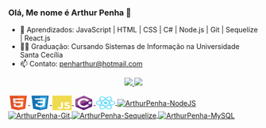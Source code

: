 ### Olá, Me nome é Arthur Penha 🤗
- 🏫 Aprendizados: JavaScript | HTML | CSS | C# | Node.js | Git | Sequelize | React.js
- 👨‍🎓 Graduação: Cursando Sistemas de Informação na Universidade Santa Cecília
- 📫 Contato: penharthur@hotmail.com
<link rel="stylesheet" href="https://cdn.jsdelivr.net/gh/devicons/devicon@v2.14.0/devicon.min.css">

<div align="center">
  <a href="https://github.com/ArthurPenha">
  <img height="170em" src="https://github-readme-stats.vercel.app/api?username=ArthurPenha&show_icons=true&theme=dark&include_all_commits=true&count_private=true"/>
  <img height="170em" src="https://github-readme-stats.vercel.app/api/top-langs/?username=ArthurPenha&layout=compact&langs_count=7&theme=dark"/>
</div>
  
  <div style="display: inline_block"><br>
  <img align="center" alt="ArthurPenha-HTML" height="30" width="40" src="https://raw.githubusercontent.com/devicons/devicon/master/icons/html5/html5-original.svg">
  <img align="center" alt="ArthurPenha-CSS" height="30" width="40" src="https://raw.githubusercontent.com/devicons/devicon/master/icons/css3/css3-original.svg">
  <img align="center" alt="ArthurPenha-Js" height="30" width="40" src="https://raw.githubusercontent.com/devicons/devicon/master/icons/javascript/javascript-plain.svg">
  <img align="center" alt="ArthurPenha-Csharp" height="30" width="40" src="https://raw.githubusercontent.com/devicons/devicon/master/icons/csharp/csharp-original.svg">
  <img align="center" alt="ArthurPenha-REACT" height="30" width="40" src="https://raw.githubusercontent.com/devicons/devicon/master/icons/react/react-original.svg">
  <img align="center" alt="ArthurPenha-NodeJS" height="30" width="40" src="https://icongr.am/devicon/nodejs-original.svg?size=128&color=currentColor">
  <img align="center" alt="ArthurPenha-Git" height="30" width="40" src="https://icongr.am/devicon/git-original.svg?size=128&color=currentColor">
  <img align="center" alt="ArthurPenha-Sequelize" height="30" width="40" src="https://icongr.am/devicon/sequelize-original.svg?size=128&color=currentColor">
  <img align="center" alt="ArthurPenha-MySQL" height="30" width="40" src="https://icongr.am/devicon/mysql-original.svg?size=128&color=currentColor">
</div>
  
  ###
  
  <i class="devicon-javascript-plain colored"></i>
